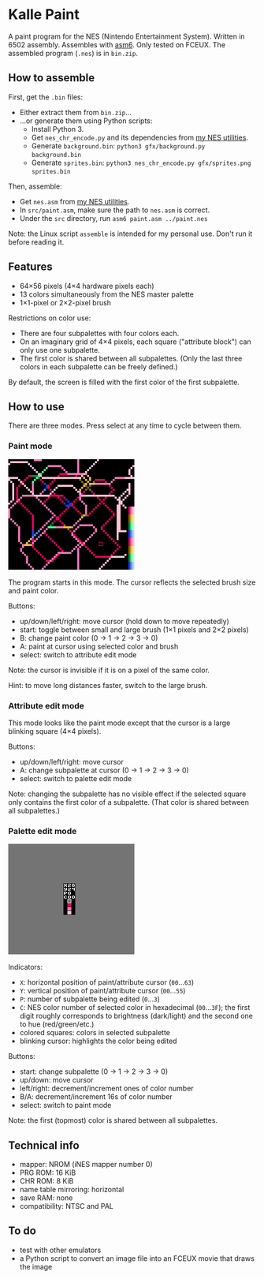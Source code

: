 # Kalle Paint
A paint program for the NES (Nintendo Entertainment System). Written in 6502 assembly. Assembles with [asm6](https://github.com/qalle2/asm6/). Only tested on FCEUX. The assembled program (`.nes`) is in `bin.zip`.

## How to assemble
First, get the `.bin` files:
  * Either extract them from `bin.zip`&hellip;
  * &hellip;or generate them using Python scripts:
    * Install Python 3.
    * Get `nes_chr_encode.py` and its dependencies from [my NES utilities](https://github.com/qalle2/nes-util).
    * Generate `background.bin`: `python3 gfx/background.py background.bin`
    * Generate `sprites.bin`: `python3 nes_chr_encode.py gfx/sprites.png sprites.bin`

Then, assemble:
* Get `nes.asm` from [my NES utilities](https://github.com/qalle2/nes-util).
* In `src/paint.asm`, make sure the path to `nes.asm` is correct.
* Under the `src` directory, run `asm6 paint.asm ../paint.nes`

Note: the Linux script `assemble` is intended for my personal use. Don't run it before reading it.

## Features
* 64&times;56 pixels (4&times;4 hardware pixels each)
* 13 colors simultaneously from the NES master palette
* 1&times;1-pixel or 2&times;2-pixel brush

Restrictions on color use:
* There are four subpalettes with four colors each.
* On an imaginary grid of 4&times;4 pixels, each square ("attribute block") can only use one subpalette.
* The first color is shared between all subpalettes. (Only the last three colors in each subpalette can be freely defined.)

By default, the screen is filled with the first color of the first subpalette.

## How to use
There are three modes. Press select at any time to cycle between them.

### Paint mode
![paint mode](snap/paint1.png)

The program starts in this mode. The cursor reflects the selected brush size and paint color.

Buttons:
* up/down/left/right: move cursor (hold down to move repeatedly)
* start: toggle between small and large brush (1&times;1 pixels and 2&times;2 pixels)
* B: change paint color (0 &rarr; 1 &rarr; 2 &rarr; 3 &rarr; 0)
* A: paint at cursor using selected color and brush
* select: switch to attribute edit mode

Note: the cursor is invisible if it is on a pixel of the same color.

Hint: to move long distances faster, switch to the large brush.

### Attribute edit mode
This mode looks like the paint mode except that the cursor is a large blinking square (4&times;4 pixels).

Buttons:
* up/down/left/right: move cursor
* A: change subpalette at cursor (0 &rarr; 1 &rarr; 2 &rarr; 3 &rarr; 0)
* select: switch to palette edit mode

Note: changing the subpalette has no visible effect if the selected square only contains the first color of a subpalette. (That color is shared between all subpalettes.)

### Palette edit mode
![palette edit mode](snap/paint2.png)

Indicators:
* `X`: horizontal position of paint/attribute cursor (`00`&hellip;`63`)
* `Y`: vertical position of paint/attribute cursor (`00`&hellip;`55`)
* `P`: number of subpalette being edited (`0`&hellip;`3`)
* `C`: NES color number of selected color in hexadecimal (`00`&hellip;`3F`); the first digit roughly corresponds to brightness (dark/light) and the second one to hue (red/green/etc.)
* colored squares: colors in selected subpalette
* blinking cursor: highlights the color being edited

Buttons:
* start: change subpalette (0 &rarr; 1 &rarr; 2 &rarr; 3 &rarr; 0)
* up/down: move cursor
* left/right: decrement/increment ones of color number
* B/A: decrement/increment 16s of color number
* select: switch to paint mode

Note: the first (topmost) color is shared between all subpalettes.

## Technical info
* mapper: NROM (iNES mapper number 0)
* PRG ROM: 16 KiB
* CHR ROM: 8 KiB
* name table mirroring: horizontal
* save RAM: none
* compatibility: NTSC and PAL

## To do
* test with other emulators
* a Python script to convert an image file into an FCEUX movie that draws the image

